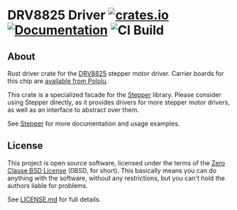 # DRV8825 Driver [![crates.io](https://img.shields.io/crates/v/drv8825.svg)](https://crates.io/crates/drv8825) [![Documentation](https://docs.rs/drv8825/badge.svg)](https://docs.rs/drv8825) ![CI Build](https://github.com/flott-motion/stepper/workflows/CI%20Build/badge.svg)

## About

Rust driver crate for the [DRV8825] stepper motor driver. Carrier boards for this chip are [available from Pololu].

This crate is a specialized facade for the [Stepper] library. Please consider using Stepper directly, as it provides drivers for more stepper motor drivers, as well as an interface to abstract over them.

See [Stepper] for more documentation and usage examples.

## License

This project is open source software, licensed under the terms of the [Zero Clause BSD License] (0BSD, for short). This basically means you can do anything with the software, without any restrictions, but you can't hold the authors liable for problems.

See [LICENSE.md] for full details.

[drv8825]: https://www.ti.com/product/DRV8825
[available from pololu]: https://www.pololu.com/category/154/
[Stepper]: https://crates.io/crates/stepper
[zero clause bsd license]: https://opensource.org/licenses/0BSD
[license.md]: https://github.com/flott-motion/stepper/blob/main/LICENSE.md

